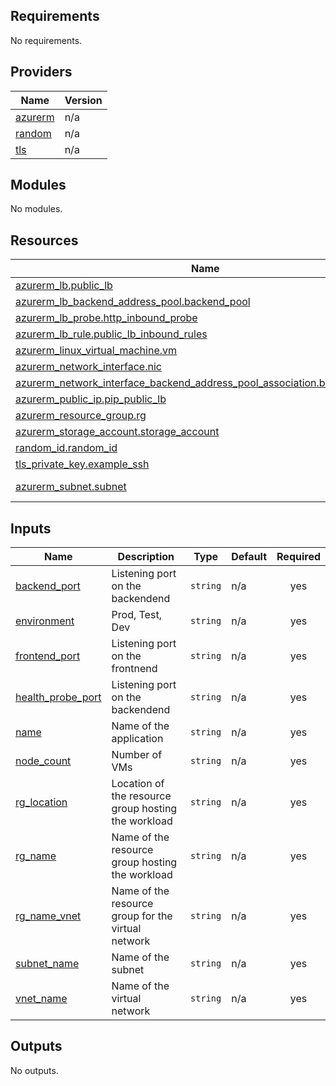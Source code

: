 <!-- BEGIN_TF_DOCS -->
## Requirements

No requirements.

## Providers

| Name | Version |
|------|---------|
| <a name="provider_azurerm"></a> [azurerm](#provider\_azurerm) | n/a |
| <a name="provider_random"></a> [random](#provider\_random) | n/a |
| <a name="provider_tls"></a> [tls](#provider\_tls) | n/a |

## Modules

No modules.

## Resources

| Name | Type |
|------|------|
| [azurerm_lb.public_lb](https://registry.terraform.io/providers/hashicorp/azurerm/latest/docs/resources/lb) | resource |
| [azurerm_lb_backend_address_pool.backend_pool](https://registry.terraform.io/providers/hashicorp/azurerm/latest/docs/resources/lb_backend_address_pool) | resource |
| [azurerm_lb_probe.http_inbound_probe](https://registry.terraform.io/providers/hashicorp/azurerm/latest/docs/resources/lb_probe) | resource |
| [azurerm_lb_rule.public_lb_inbound_rules](https://registry.terraform.io/providers/hashicorp/azurerm/latest/docs/resources/lb_rule) | resource |
| [azurerm_linux_virtual_machine.vm](https://registry.terraform.io/providers/hashicorp/azurerm/latest/docs/resources/linux_virtual_machine) | resource |
| [azurerm_network_interface.nic](https://registry.terraform.io/providers/hashicorp/azurerm/latest/docs/resources/network_interface) | resource |
| [azurerm_network_interface_backend_address_pool_association.bep_association](https://registry.terraform.io/providers/hashicorp/azurerm/latest/docs/resources/network_interface_backend_address_pool_association) | resource |
| [azurerm_public_ip.pip_public_lb](https://registry.terraform.io/providers/hashicorp/azurerm/latest/docs/resources/public_ip) | resource |
| [azurerm_resource_group.rg](https://registry.terraform.io/providers/hashicorp/azurerm/latest/docs/resources/resource_group) | resource |
| [azurerm_storage_account.storage_account](https://registry.terraform.io/providers/hashicorp/azurerm/latest/docs/resources/storage_account) | resource |
| [random_id.random_id](https://registry.terraform.io/providers/hashicorp/random/latest/docs/resources/id) | resource |
| [tls_private_key.example_ssh](https://registry.terraform.io/providers/hashicorp/tls/latest/docs/resources/private_key) | resource |
| [azurerm_subnet.subnet](https://registry.terraform.io/providers/hashicorp/azurerm/latest/docs/data-sources/subnet) | data source |

## Inputs

| Name | Description | Type | Default | Required |
|------|-------------|------|---------|:--------:|
| <a name="input_backend_port"></a> [backend\_port](#input\_backend\_port) | Listening port on the backendend | `string` | n/a | yes |
| <a name="input_environment"></a> [environment](#input\_environment) | Prod, Test, Dev | `string` | n/a | yes |
| <a name="input_frontend_port"></a> [frontend\_port](#input\_frontend\_port) | Listening port on the frontnend | `string` | n/a | yes |
| <a name="input_health_probe_port"></a> [health\_probe\_port](#input\_health\_probe\_port) | Listening port on the backendend | `string` | n/a | yes |
| <a name="input_name"></a> [name](#input\_name) | Name of the application | `string` | n/a | yes |
| <a name="input_node_count"></a> [node\_count](#input\_node\_count) | Number of VMs | `string` | n/a | yes |
| <a name="input_rg_location"></a> [rg\_location](#input\_rg\_location) | Location of the resource group hosting the workload | `string` | n/a | yes |
| <a name="input_rg_name"></a> [rg\_name](#input\_rg\_name) | Name of the resource group hosting the workload | `string` | n/a | yes |
| <a name="input_rg_name_vnet"></a> [rg\_name\_vnet](#input\_rg\_name\_vnet) | Name of the resource group for the virtual network | `string` | n/a | yes |
| <a name="input_subnet_name"></a> [subnet\_name](#input\_subnet\_name) | Name of the subnet | `string` | n/a | yes |
| <a name="input_vnet_name"></a> [vnet\_name](#input\_vnet\_name) | Name of the virtual network | `string` | n/a | yes |

## Outputs

No outputs.
<!-- END_TF_DOCS -->